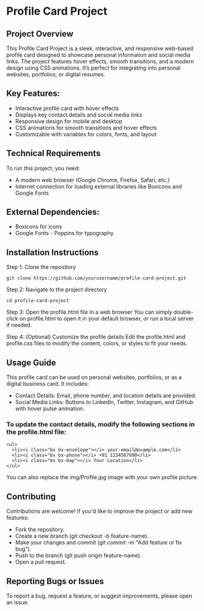 # Profile Card Project
## Project Overview
This Profile Card Project is a sleek, interactive, and responsive web-based profile card designed to showcase personal information and social media links. The project features hover effects, smooth transitions, and a modern design using CSS animations. It’s perfect for integrating into personal websites, portfolios, or digital resumes.

## Key Features:
- Interactive profile card with hover effects
- Displays key contact details and social media links
- Responsive design for mobile and desktop
- CSS animations for smooth transitions and hover effects
- Customizable with variables for colors, fonts, and layout

## Technical Requirements
To run this project, you need:

- A modern web browser (Google Chrome, Firefox, Safari, etc.)
- Internet connection for loading external libraries like Boxicons and Google Fonts

## External Dependencies:
- Boxicons for icons
- Google Fonts - Poppins for typography

## Installation Instructions
Step 1: Clone the repository
```
git clone https://github.com/yourusername/profile-card-project.git
```
Step 2: Navigate to the project directory
```
cd profile-card-project
```
Step 3: Open the profile.html file in a web browser
You can simply double-click on profile.html to open it in your default browser, or run a local server if needed.

Step 4: (Optional) Customize the profile details
Edit the profile.html and profile.css files to modify the content, colors, or styles to fit your needs.

## Usage Guide
This profile card can be used on personal websites, portfolios, or as a digital business card. It includes:

- Contact Details: Email, phone number, and location details are provided.
- Social Media Links: Buttons to LinkedIn, Twitter, Instagram, and GitHub with hover pulse animation.

### To update the contact details, modify the following sections in the profile.html file:
```
<ul>
  <li><i class="bx bx-envelope"></i> your-email@example.com</li>
  <li><i class="bx bx-phone"></i> +91 1234567890</li>
  <li><i class="bx bx-map"></i> Your Location</li>
</ul>
```
You can also replace the img/Profile.jpg image with your own profile picture.

## Contributing
Contributions are welcome! If you'd like to improve the project or add new features:

- Fork the repository.
- Create a new branch (git checkout -b feature-name).
- Make your changes and commit (git commit -m "Add feature or fix bug").
- Push to the branch (git push origin feature-name).
- Open a pull request.

## Reporting Bugs or Issues
To report a bug, request a feature, or suggest improvements, please open an issue.